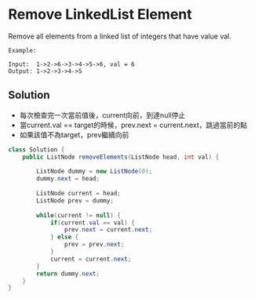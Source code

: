 # Remove LinkedList Element

Remove all elements from a linked list of integers that have value val.
```
Example:

Input:  1->2->6->3->4->5->6, val = 6
Output: 1->2->3->4->5
```
## Solution

- 每次檢查完一次當前值後，current向前，到達null停止
- 當current.val == target的時候，prev.next = current.next，跳過當前的點
- 如果該值不為target，prev繼續向前


```java
class Solution {
    public ListNode removeElements(ListNode head, int val) {
        
        ListNode dummy = new ListNode(0);
        dummy.next = head;
        
        ListNode current = head;
        ListNode prev = dummy;
        
        while(current != null) {
            if(current.val == val) {
                prev.next = current.next;
            } else {
                prev = prev.next;
            }
            current = current.next;
        }
        return dummy.next;
    }
}
```